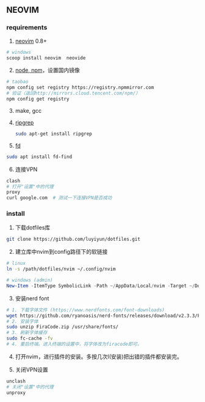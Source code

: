 ## NEOVIM

### requirements

1. [neovim](https://github.com/neovim/neovim/releases/tag/stable) 0.8+
  ```bash
  # windows
  scoop install neovim  neovide
  ```

2. [node, npm](https://nodejs.org/en/download)，设置国内镜像

  ```bash
  # taobao
  npm config set registry https://registry.npmmirror.com
  # 验证（返回http://mirrors.cloud.tencent.com/npm/）
  npm config get registry
  ```
3. make, gcc

4. [ripgrep](https://github.com/BurntSushi/ripgrep)

   ```bash
   sudo apt-get install ripgrep
   ```

5. [fd](https://github.com/sharkdp/fd)

  ```bash
  sudo apt install fd-find
  ```

6. 连接VPN

  ```bash
  clash
  # 打开"设置"中的代理
  proxy
  curl google.com  # 测试一下连接VPN是否成功
  ```

### install

1. 下载dotfiles库

```bash
git clone https://github.com/luyiyun/dotfiles.git
```

2. 建立库中nvim到config路径下的软链接

```bash
# linux
ln -s /path/dotfiles/nvim ~/.config/nvim
```
```powershell
# windows (admin)
New-Item -ItemType SymbolicLink -Path ~/AppData/Local/nvim -Target ~/Documents/dotfiles/nvim
```

3. 安装nerd font

  ```bash
  # 1. 下载字体文件 (https://www.nerdfonts.com/font-downloads)
  wget https://github.com/ryanoasis/nerd-fonts/releases/download/v2.3.3/FiraCode.zip
  # 2. 安装字体
  sudo unzip FiraCode.zip /usr/share/fonts/
  # 3. 刷新字体缓存
  sudo fc-cache -fv
  # 4. 重启终端。进入终端的设置中，将字体改为firacode即可。
  ```

4. 打开nvim，进行插件的安装。多按几次I(安装)把出错的插件都安装完。

5. 关闭VPN设置

  ```bash
  unclash
  # 关闭"设置"中的代理
  unproxy
  ```

